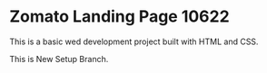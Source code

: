 # Zomato Landing Page 10622

This is a basic wed development project built with HTML and CSS.

This is New Setup Branch.